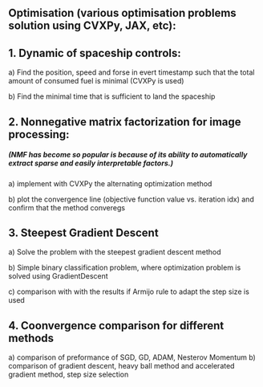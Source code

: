 ## Optimisation (various optimisation problems solution using CVXPy, JAX, etc):
## 1. Dynamic of spaceship controls:

  a) Find the position, speed and forse in evert timestamp such that the total amount of consumed fuel is minimal (CVXPy is used)
  
  b) Find the minimal time that is sufficient to land the spaceship

## 2. Nonnegative matrix factorization for image processing: 
##### (NMF has become so popular is because of its ability to automatically extract sparse and easily interpretable factors.)

  a) implement with CVXPy the alternating optimization method
  
  b) plot the convergence line (objective function value vs. iteration idx) and confirm that the method converegs

## 3. Steepest Gradient Descent

  a) Solve the problem with the steepest gradient descent method
  
  b) Simple binary classification problem, where optimization problem is solved using GradientDescent
  
  c) comparison with with the results if Armijo rule to adapt the step size is used
  
## 4. Coonvergence comparison for different methods

  a) comparison of preformance of SGD, GD, ADAM, Nesterov Momentum
  b) comparison of gradient descent, heavy ball method and accelerated gradient method,  step size selection
